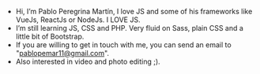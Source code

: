 - Hi, I’m Pablo Peregrina Martín, I love JS and some of his frameworks like VueJs, ReactJs or NodeJs. I LOVE JS.
- I’m still learning JS, CSS and PHP. Very fluid on Sass, plain CSS and a little bit of Bootstrap.
- If you are willing to get in touch with me, you can send an email to "pablopemar11@gmail.com".
- Also interested in video and photo editing ;).
